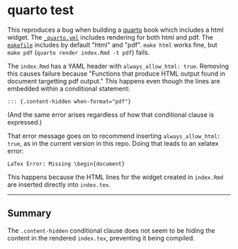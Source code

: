 # quarto test

This reproduces a bug when building a [quarto](https://quarto.org) book which
includes a html widget. The
[`_quarto.yml`](https://github.com/mpadge/quarto-test/blob/main/_quarto.yml)
includes rendering for both html and pdf. The
[`makefile`](https://github.com/mpadge/quarto-test/blob/main/makefile) includes
by default "html" and "pdf". `make html` works fine, but `make pdf` (`quarto
render index.Rmd -t pdf`) fails.

The `index.Rmd` has a YAML header with `always_allow_html: true`. Removing this
causes failure because "Functions that produce HTML output found in document
targetting pdf output." This happens even though the lines are embedded within
a conditional statement:
```
::: {.content-hidden when-format="pdf"}
```
(And the same error arises regardless of how that conditional clause is
expressed.)

That error message goes on to recommend inserting `always_allow_html: true`, as
in the current version in this repo. Doing that leads to an xelatex error:

```
LaTex Error: Missing \begin{document}
```

This happens because the HTML lines for the widget created in `index.Rmd` are
inserted directly into `index.tex`.

---

## Summary

The `.content-hidden` conditional clause does not seem to be hiding the content
in the rendered `index.tex`, preventing it being compiled.
